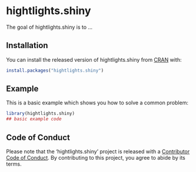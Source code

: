 
<!-- README.md is generated from README.Rmd. Please edit that file -->

# hightlights.shiny

<!-- badges: start -->

<!-- badges: end -->

The goal of hightlights.shiny is to …

## Installation

You can install the released version of hightlights.shiny from
[CRAN](https://CRAN.R-project.org) with:

``` r
install.packages("hightlights.shiny")
```

## Example

This is a basic example which shows you how to solve a common problem:

``` r
library(hightlights.shiny)
## basic example code
```

## Code of Conduct

Please note that the ‘hightlights.shiny’ project is released with a
[Contributor Code of Conduct](CODE_OF_CONDUCT.md). By contributing to
this project, you agree to abide by its terms.
